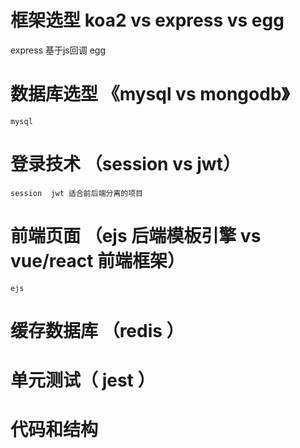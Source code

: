 <!-- 技术选型 -->

# 框架选型  koa2 vs express vs egg
express 基于js回调
egg 

# 数据库选型 《mysql vs mongodb》
    mysql 

# 登录技术 （session vs jwt）
    session  jwt 适合前后端分离的项目

# 前端页面 （ejs 后端模板引擎 vs vue/react 前端框架）
    ejs 

# 缓存数据库 （redis ）

# 单元测试（ jest ）

# 代码和结构



